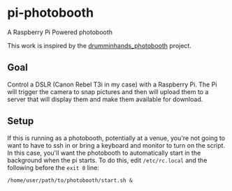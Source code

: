 # pi-photobooth

A Raspberry Pi Powered photobooth

This work is inspired by the [drumminhands_photobooth](https://github.com/drumminhands/drumminhands_photobooth) project.

## Goal

Control a DSLR (Canon Rebel T3i in my case) with a Raspberry Pi. The Pi will trigger the camera to snap pictures and then will upload them to a server that will display them and make them available for download.

## Setup

If this is running as a photobooth, potentially at a venue, you're not going to want to have to ssh in or bring a keyboard and monitor to turn on the script. In this case, you'll want the photobooth to automatically start in the background when the pi starts. To do this, edit `/etc/rc.local` and the following before the `exit 0` line:

```shell
/home/user/path/to/photobooth/start.sh &
```
